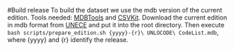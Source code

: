 #Build release
To build the dataset we use the mdb version of the current edition. 
Tools needed: [MDBTools](http://mdbtools.sourceforge.net/) and [CSVKit](https://github.com/onyxfish/csvkit).
Download the current edition in mdb format from [UNECE](https://www.unece.org/cefact/codesfortrade/codes_index.html) and put it into the root directory.
Then execute ```bash scripts/prepare_edition.sh {yyyy}-{r}\ UNLOCODE\ CodeList.mdb```, where {yyyy} and {r} identify the release.
